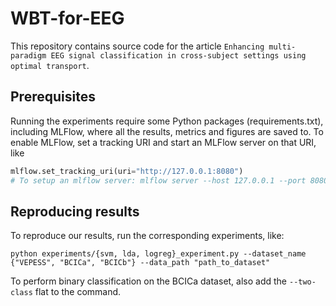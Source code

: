 # WBT-for-EEG
This repository contains source code for the article `Enhancing multi-paradigm EEG signal classification in cross-subject settings using optimal transport`.

## Prerequisites
Running the experiments require some Python packages (requirements.txt), including MLFlow, where all the results, metrics and figures are saved to. To enable MLFlow, set a tracking URI and start an MLFlow server on that URI, like 

``` Python
mlflow.set_tracking_uri(uri="http://127.0.0.1:8080")
# To setup an mlflow server: mlflow server --host 127.0.0.1 --port 8080
```

## Reproducing results
To reproduce our results, run the corresponding experiments, like: 

``` shell
python experiments/{svm, lda, logreg}_experiment.py --dataset_name {"VEPESS", "BCICa", "BCICb"} --data_path "path_to_dataset"
```

To perform binary classification on the BCICa dataset, also add the `--two-class` flat to the command. 


